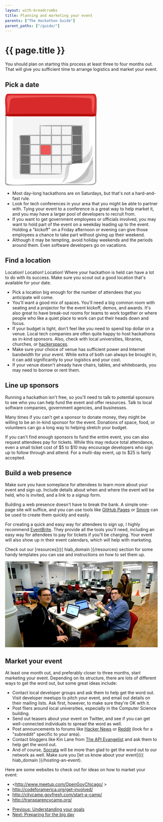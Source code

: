 ```yaml
---
layout: with-breadcrumbs
title: Planning and marketing your event
parents: ["The Hackathon Guide"]
parent_paths: ["/guide/"]
---
```


# {{ page.title }}

You should plan on starting this process at least three to four months out. That will give you sufficient time to arrange logistics and market your event.

## Pick a date

<img src="/img/calendar.png" alt="Calendar" class="pull-right no-border" />

* Most day-long hackathons are on Saturdays, but that's not a hard-and-fast rule. 
* Look for tech conferences in your area that you might be able to partner with. Tying your event to a conference is a great way to help market it, and you may have a larger pool of developers to recruit from.
* If you want to get government employees or officials involved, you may want to hold part of the event on a weekday leading up to the event. Holding a "kickoff" on a Friday afternoon or evening can give those employees a chance to take part without giving up their weekend.
* Although it may be tempting, avoid holiday weekends and the periods around them. Even software developers go on vacations.

## Find a location

Location! Location! Location! Where your hackathon is held can have a lot to do with its success. Make sure you scout out a good location that's available for your date.

* Pick a location big enough for the number of attendees that you anticipate will come.
* You'll want a good mix of spaces. You'll need a big common room with seating and a projector for the event kickoff, demos, and awards. It's also great to have break-out rooms for teams to work together or where people who like a quiet place to work can put their heads down and focus.
* If your budget is tight, don't feel like you need to spend top dollar on a venue. Local tech companies are often quite happy to host hackathons as in-kind sponsors. Also, check with local universities, libraries, churches, or [hackerspaces](http://hackerspaces.org/wiki/).
* Make sure your choice of venue has sufficient power and Internet bandwidth for your event. While extra of both can always be brought in, it can add significantly to your logistics and your cost.
* If your venue doesn't already have chairs, tables, and whiteboards, you may need to borrow or rent them.

## Line up sponsors

Running a hackathon isn't free, so you'll need to talk to potential sponsors to see who you can help fund the event and offer resources. Talk to local software companies, government agencies, and businesses. 

Many times if you can't get a sponsor to donate money, they might be willing to be an in-kind sponsor for the event. Donations of space, food, or volunteers can go a long way to helping stretch your budget.

If you can't find enough sponsors to fund the entire event, you can also request attendees pay for tickets. While this may reduce total attendance, even a small ticket cost of $5 to $10 may encourage developers who sign up to follow through and attend. For a multi-day event, up to $25 is fairly accepted.

## Build a web presence

Make sure you have someplace for attendees to learn more about your event and sign up. Include details about when and where the event will be held, who is invited, and a link to a signup form. 

Building a web presence doesn't have to break the bank. A simple one-page site will suffice, and you can use tools like [GitHub Pages](http://pages.github.com) or [Smore](https://www.smore.com/) can be used to create them quickly and easily.

For creating a quick and easy way for attendees to sign up, I highly recommend [EventBrite](https://www.eventbrite.com). They provide all the tools you'll need, including an easy way for attendees to pay for tickets if you'll be charging. Your event will also show up in their event calendars, which will help with marketing.

Check out our [resources]({{ hiab_domain }}/resources) section for some handy templates you can use and instructions on how to set them up.

<img src="/img/codeacrossnyc.jpg" alt="Code Across NYC participants" class="pull-right" />

## Market your event

At least one month out, and preferably closer to three months, start marketing your event. Depending on its structure, there are lots of different ways to get the word out, but some great ideas include:

* Contact local developer groups and ask them to help get the word out. Visit developer meetups to pitch your event, and email out details on their mailing lists. Ask first, however, to make sure they're OK with it.
* Post fliers around local universities, especially in the Computer Science building.
* Send out teasers about your event on Twitter, and see if you can get well-connected individuals to spread the word as well.
* Post announcements to forums like [Hacker News](http://news.ycombinator.com/) or [Reddit](http://reddit.com) (look for a "subreddit" specific to your area).
* Contact bloggers like Kin Lane from [The API Evangelist](http://apievangelist.com/) and ask them to help get the word out.
* And of course, [Socrata](http://www.socrata.com) will be more than glad to get the word out to our network as well. Make sure you [let us know about your event]({{ hiab_domain }}/hosting-an-event).

Here are some websites to check out for ideas on how to market your event:

* <http://www.meetup.com/OpenGovChicago/ >
* <http://codeforamerica.org/get-involved/>
* <http://citycamp.govfresh.com/start-a-camp/>
* <http://transparencycamp.org/>

<ul class="pager">
  <li><a href="/guide/goals.html">Previous: Understanding your goals</a></li>
  <li><a href="/guide/preparation.html">Next: Preparing for the big day</a></li>
</ul>
